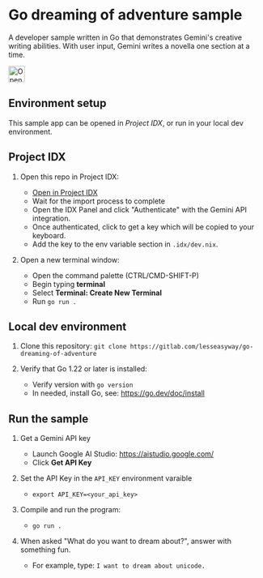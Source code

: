 # Go dreaming of adventure sample

A developer sample written in Go that demonstrates Gemini's creative writing
abilities. With user input, Gemini writes a novella one section at a time.

<a href="https://idx.google.com/import?url=https://gitlab.com/lesseasyway/go-dreaming-of-adventure">
<picture>
  <source media="(prefers-color-scheme: dark)" srcset="https://cdn.idx.dev/btn/open_dark_32@2x.png">
  <source media="(prefers-color-scheme: light)" srcset="https://cdn.idx.dev/btn/open_light_32@2x.png">
  <img height="32" alt="Open in IDX" src="https://cdn.idx.dev/btn/open_purple_32@2x.png">
</picture>
</a>

## Environment setup

This sample app can be opened in _Project IDX_, or run in your local dev environment.

## Project IDX

1. Open this repo in Project IDX:
   - [Open in Project IDX](https://idx.google.com/import?url=https://gitlab.com/lesseasyway/go-dreaming-of-adventure)
   - Wait for the import process to complete
   - Open the IDX Panel and click "Authenticate" with the Gemini API integration. 
   - Once authenticated, click to get a key which will be copied to your keyboard.
   - Add the key to the env variable section in `.idx/dev.nix`.

1. Open a new terminal window:
   - Open the command palette (CTRL/CMD-SHIFT-P)
   - Begin typing **terminal**
   - Select **Terminal: Create New Terminal**
   - Run `go run .`

## Local dev environment

1. Clone this repository: `git clone https://gitlab.com/lesseasyway/go-dreaming-of-adventure`

1. Verify that Go 1.22 or later is installed:
   - Verify version with `go version`
   - In needed, install Go, see: https://go.dev/doc/install


## Run the sample

1. Get a Gemini API key
    - Launch Google AI Studio: https://aistudio.google.com/
    - Click **Get API Key**

1. Set the API Key in the `API_KEY` environment varaible
    - `export API_KEY=<your_api_key>`

1. Compile and run the program:
   - `go run .`

1. When asked "What do you want to dream about?", answer with something fun.
   - For example, type: `I want to dream about unicode.`
